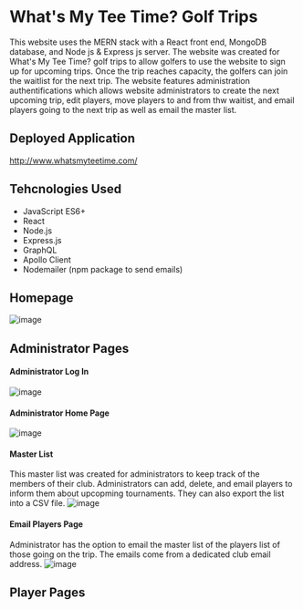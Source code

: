 # What's My Tee Time? Golf Trips

This website uses the MERN stack with a React front end, MongoDB database, and Node js & Express js server. The website was created for What's My Tee Time? golf trips to allow golfers to use the website to sign up for upcoming trips. Once the trip reaches capacity, the golfers can join the waitlist for the next trip. The website features administration authentifications which allows website administrators to create the next upcoming trip, edit players, move players to and from thw waitist, and email players going to the next trip as well as email the master list.

## Deployed Application

http://www.whatsmyteetime.com/

## Tehcnologies Used

- JavaScript ES6+
- React
- Node.js
- Express.js
- GraphQL
- Apollo Client
- Nodemailer (npm package to send emails)

## Homepage

![image](https://user-images.githubusercontent.com/75647359/170369990-ee4fb222-374f-4859-bb18-1dfe5bc85a09.png)

## Administrator Pages
#### Administrator Log In
![image](https://user-images.githubusercontent.com/75647359/193308874-abe7ad74-3e1f-4cfe-ae3c-378d3580b7ca.png)

#### Administrator Home Page
![image](https://user-images.githubusercontent.com/75647359/193309078-3808d6b3-3900-473a-a3a6-eb40b0d1282b.png)

#### Master List 
This master list was created for administrators to keep track of the members of their club. Administrators can add, delete, and email players to inform them about upcopming tournaments. They can also export the list into a CSV file. 
![image](https://user-images.githubusercontent.com/75647359/193309168-78addc2e-24c8-4b5b-a924-fb29c3947434.png)

#### Email Players Page
Administrator has the option to email the master list of the players list of those going on the trip. The emails come from a dedicated club email address. 
![image](https://user-images.githubusercontent.com/75647359/193309571-be18db8e-f667-4e0c-82b6-1d1ef3999a12.png)

## Player Pages 
